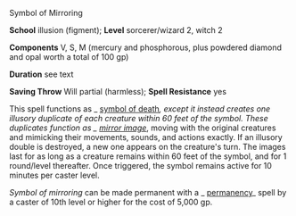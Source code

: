 Symbol of Mirroring

**School** illusion (figment); **Level** sorcerer/wizard 2, witch 2

**Components** V, S, M (mercury and phosphorous, plus powdered diamond and opal worth a total of 100 gp)

**Duration** see text

**Saving Throw** Will partial (harmless); **Spell Resistance** yes

This spell functions as _ [symbol of death](/pathfinderRPG/prd/spells/symbolOfDeath.html#_symbol-of-death)_, except it instead creates one illusory duplicate of each creature within 60 feet of the symbol. These duplicates function as _ [mirror image](/pathfinderRPG/prd/spells/mirrorImage.html#_mirror-image)_, moving with the original creatures and mimicking their movements, sounds, and actions exactly. If an illusory double is destroyed, a new one appears on the creature's turn. The images last for as long as a creature remains within 60 feet of the symbol, and for 1 round/level thereafter. Once triggered, the symbol remains active for 10 minutes per caster level.

_Symbol of mirroring_ can be made permanent with a _ [permanency](/pathfinderRPG/prd/spells/permanency.html#_permanency)_ spell by a caster of 10th level or higher for the cost of 5,000 gp.

